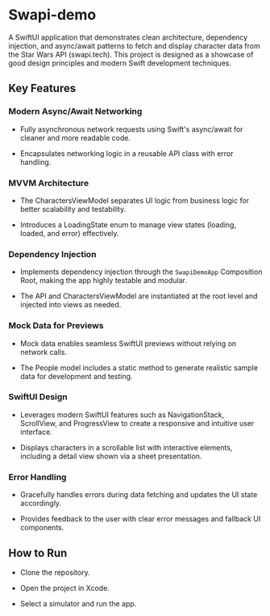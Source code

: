 # Swapi-demo
A SwiftUI application that demonstrates clean architecture, dependency injection, and async/await patterns to fetch and display character data from the Star Wars API (swapi.tech). 
This project is designed as a showcase of good design principles and modern Swift development techniques.

## Key Features

### Modern Async/Await Networking
- Fully asynchronous network requests using Swift's async/await for cleaner and more readable code.

- Encapsulates networking logic in a reusable API class with error handling.

### MVVM Architecture
- The CharactersViewModel separates UI logic from business logic for better scalability and testability.

- Introduces a LoadingState enum to manage view states (loading, loaded, and error) effectively.

### Dependency Injection
- Implements dependency injection through the `SwapiDemoApp` Composition Root, making the app highly testable and modular.

- The API and CharactersViewModel are instantiated at the root level and injected into views as needed.

### Mock Data for Previews
- Mock data enables seamless SwiftUI previews without relying on network calls.

- The People model includes a static method to generate realistic sample data for development and testing.

### SwiftUI Design
- Leverages modern SwiftUI features such as NavigationStack, ScrollView, and ProgressView to create a responsive and intuitive user interface.

- Displays characters in a scrollable list with interactive elements, including a detail view shown via a sheet presentation.

### Error Handling
- Gracefully handles errors during data fetching and updates the UI state accordingly.

- Provides feedback to the user with clear error messages and fallback UI components.

## How to Run

- Clone the repository.

- Open the project in Xcode.

- Select a simulator and run the app.
